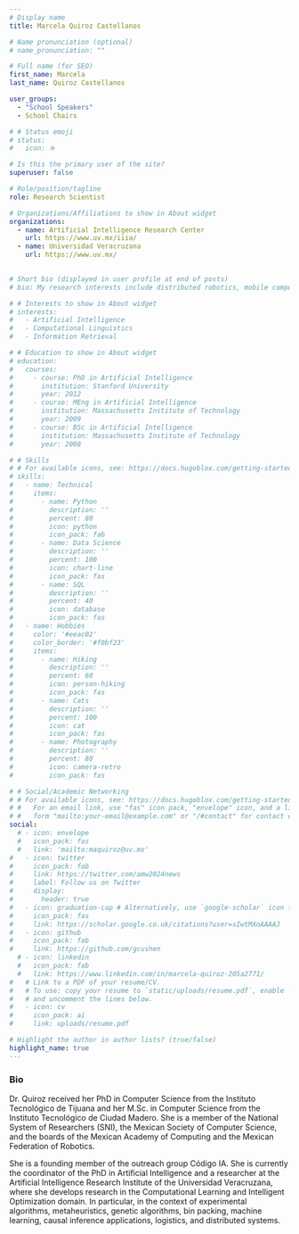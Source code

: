 ```yaml
---
# Display name
title: Marcela Quiroz Castellanos

# Name pronunciation (optional)
# name_pronunciation: ""

# Full name (for SEO)
first_name: Marcela
last_name: Quiroz Castellanos

user_groups:
  - "School Speakers"
  - School Chairs

# # Status emoji
# status:
#   icon: ☕️

# Is this the primary user of the site?
superuser: false

# Role/position/tagline
role: Research Scientist 

# Organizations/Affiliations to show in About widget
organizations:
  - name: Artificial Intelligence Research Center
    url: https://www.uv.mx/iiia/
  - name: Universidad Veracruzana
    url: https://www.uv.mx/
  

# Short bio (displayed in user profile at end of posts)
# bio: My research interests include distributed robotics, mobile computing and programmable matter.

# # Interests to show in About widget
# interests:
#   - Artificial Intelligence
#   - Computational Linguistics
#   - Information Retrieval

# # Education to show in About widget
# education:
#   courses:
#     - course: PhD in Artificial Intelligence
#       institution: Stanford University
#       year: 2012
#     - course: MEng in Artificial Intelligence
#       institution: Massachusetts Institute of Technology
#       year: 2009
#     - course: BSc in Artificial Intelligence
#       institution: Massachusetts Institute of Technology
#       year: 2008

# # Skills
# # For available icons, see: https://docs.hugoblox.com/getting-started/page-builder/#icons
# skills:
#   - name: Technical
#     items:
#       - name: Python
#         description: ''
#         percent: 80
#         icon: python
#         icon_pack: fab
#       - name: Data Science
#         description: ''
#         percent: 100
#         icon: chart-line
#         icon_pack: fas
#       - name: SQL
#         description: ''
#         percent: 40
#         icon: database
#         icon_pack: fas
#   - name: Hobbies
#     color: '#eeac02'
#     color_border: '#f0bf23'
#     items:
#       - name: Hiking
#         description: ''
#         percent: 60
#         icon: person-hiking
#         icon_pack: fas
#       - name: Cats
#         description: ''
#         percent: 100
#         icon: cat
#         icon_pack: fas
#       - name: Photography
#         description: ''
#         percent: 80
#         icon: camera-retro
#         icon_pack: fas

# # Social/Academic Networking
# # For available icons, see: https://docs.hugoblox.com/getting-started/page-builder/#icons
# #   For an email link, use "fas" icon pack, "envelope" icon, and a link in the
# #   form "mailto:your-email@example.com" or "/#contact" for contact widget.
social:
  # - icon: envelope
  #   icon_pack: fas
  #   link: 'mailto:maquiroz@uv.mx'
#   - icon: twitter
#     icon_pack: fab
#     link: https://twitter.com/amw2024news
#     label: Follow us on Twitter
#     display:
#       header: true
#   - icon: graduation-cap # Alternatively, use `google-scholar` icon from `ai` icon pack
#     icon_pack: fas
#     link: https://scholar.google.co.uk/citations?user=sIwtMXoAAAAJ
#   - icon: github
#     icon_pack: fab
#     link: https://github.com/gcushen
  # - icon: linkedin
  #   icon_pack: fab
  #   link: https://www.linkedin.com/in/marcela-quiroz-205a2771/
#   # Link to a PDF of your resume/CV.
#   # To use: copy your resume to `static/uploads/resume.pdf`, enable `ai` icons in `params.yaml`,
#   # and uncomment the lines below.
#   - icon: cv
#     icon_pack: ai
#     link: uploads/resume.pdf

# Highlight the author in author lists? (true/false)
highlight_name: true
---
```


### Bio

Dr. Quiroz received her PhD in Computer Science from the Instituto Tecnológico de Tijuana and her M.Sc. in Computer Science from the Instituto Tecnológico de Ciudad Madero. She is a member of the National System of Researchers (SNI), the Mexican Society of Computer Science, and the boards of the Mexican Academy of Computing and the Mexican Federation of Robotics. 

She is a founding member of the outreach group Código IA. She is currently the coordinator of the PhD in Artificial Intelligence and a researcher at the Artificial Intelligence Research Institute of the Universidad Veracruzana, where she develops research in the Computational Learning and Intelligent Optimization domain. In particular, in the context of experimental algorithms, metaheuristics, genetic algorithms, bin packing, machine learning, causal inference applications, logistics, and distributed systems.
